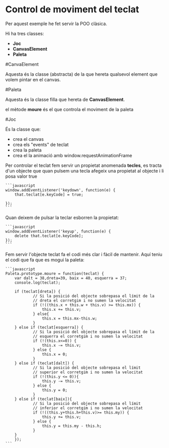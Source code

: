 # Control de moviment del teclat


Per aquest exemple he fet servir la POO clàsica.

Hi ha tres classes:
* **Joc**
* **CanvasElement**
* **Paleta**

#CanvaElement
   
   Aquesta és la classe (abstracta) de la que hereta qualsevol element que volem pintar en el canvas.
   
   
   
#Paleta

   Aquesta és la classe filla que hereta de **CanvasElement**.
   
   el mètode **moure** és el que controla el moviment de la paleta 
   
#Joc

   És la classe que:
   * crea el canvas
   * crea els "events" de teclat
   * crea la paleta
   * crea el la animació amb window.requestAnimationFrame
   
   Per controlar el teclat fem servir un propietat anomenada **tecles**, es tracta d'un objecte que 
   quan pulsem una tecla afegeix una propietat al objecte i li posa valor true

    ```javascript
    window.addEventListener('keydown', function(e) {
        that.teclat[e.keyCode] = true;
       
    });
    ```
    
   Quan deixem de pulsar la teclar esborren la propietat:
    
    ```javascript
    window.addEventListener('keyup', function(e) {
        delete that.teclat[e.keyCode];
    });
    ```

   Fem servir l'objecte teclat fa el codi més clar i fàcil de mantenir. Aquí teniu el codi que fa que es mogui la paleta:
    
    ```javascript
    Paleta.prototype.moure = function(teclat) {
        var dalt = 38,dreta=39, baix = 40, esquerra = 37;
        console.log(teclat);

        if (teclat[dreta]) {
                // Si la posició del objecte sobrepasa el límit de la
                // dreta el corretgim i no sumen la velocitat
                if (!((this.x + this.w + this.v) >= this.mx)) {
                    this.x += this.v;
                } else{
                    this.x = this.mx-this.w;
                }
        } else if (teclat[esquerra]) {
                // Si la posició del objecte sobrepasa el límit de la
                // esquerra el corretgim i no sumen la velocitat
                if (!(this.x<=0)) {
                    this.x -= this.v;
                } else {
                    this.x = 0;
                }
        } else if (teclat[dalt]) {
                // Si la posició del objecte sobrepasa el límit 
                // superior el corretgim i no sumen la velocitat
                if (!(this.y <= 0)){
                    this.y -= this.v;
                } else {
                    this.y = 0;
                }
        } else if (teclat[baix]){
                // Si la posició del objecte sobrepasa el límit
                // inferior el corretgim i no sumen la velocitat
                if (!((this.y+this.h+this.v)>= this.my)) {
                    this.y += this.v;
                } else {
                    this.y = this.my - this.h;
                }
        }
        });
    ```

